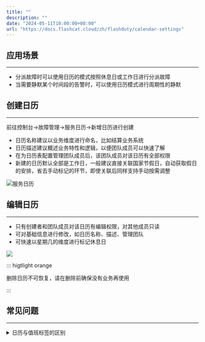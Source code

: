 ```yaml
---
title: ""
description: ""
date: "2024-05-11T10:00:00+08:00"
url: "https://docs.flashcat.cloud/zh/flashduty/calendar-settings"
---
```


## 应用场景
---
- 分派故障时可以使用日历的模式按照休息日或工作日进行分派故障
- 当需要静默某个时间段的告警时，可以使用日历模式进行周期性的静默

## 创建日历
---
 前往控制台->故障管理->服务日历->新增日历进行创建
- 日历名称建议以业务维度进行命名，比如结算业务系统
- 日历描述建议概述业务特性和逻辑，以便团队成员可以快速了解
- 在为日历表配置管理团队成员后，该团队成员对该日历有全部权限
- 新建的日历默认全部是工作日，一般建议直接关联国家节假日，自动获取假日的安排，省去手动标记的环节，即使关联后同样支持手动按需调整

![服务日历](https://fcpub-1301667576.cos.ap-nanjing.myqcloud.com/flashduty/doc/rili.png)

## 编辑日历
---
- 只有创建者和团队成员对该日历有编辑权限，对其他成员只读
- 可对基础信息进行修改，如日历名称、描述、管理团队
- 可快速以星期几的维度进行标记休息日

![](https://fcpub-1301667576.cos.ap-nanjing.myqcloud.com/flashduty/doc/rili-1.png)


::: higtlight orange 

删除日历不可恢复，请在删除前确保没有业务再使用

::: 

## 常见问题
---
<details>
<summary>日历与值班标签的区别</summary>
服务日历和值班表最大的区别在于两者的定位与应用场景不同，值班表应用于接收时，属于故障事件的接收对象，负责将分派到该值班的故障进行接收处理；而服务日历应用于分派时，即负责将哪些时间段的故障进行分派，属于接收者的上层;服务日历一般应用于证券行业，比如只有工作日交易的业务才需要关注
</details>